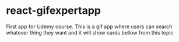 # react-gifexpertapp
First app for Udemy course. This is a gif app where users can search whatever thing they want and it will show cards bellow from this topic 
